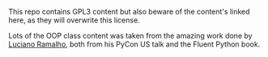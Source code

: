This repo contains GPL3 content but also beware of the content's linked here, as they will overwrite this license.

Lots of the OOP class content was taken from the amazing work done by [Luciano Ramalho](https://github.com/fluentpython/pyob2019.git), both from his PyCon US talk and the Fluent Python book.
